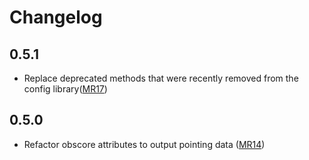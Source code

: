 # Changelog

0.5.1
----
* Replace deprecated methods that were recently removed from the config library([MR17](https://gitlab.com/ska-telescope/sdp/ska-sdp-dataproduct-metadata/-/merge_requests/17))

0.5.0
-----
* Refactor obscore attributes to output pointing data ([MR14](https://gitlab.com/ska-telescope/sdp/ska-sdp-dataproduct-metadata/-/merge_requests/14))